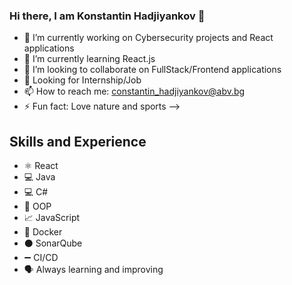 ### Hi there, I am Konstantin Hadjiyankov 👋 



- 🔭 I’m currently working on Cybersecurity projects and React applications
- 🌱 I’m currently learning React.js 
- 👯 I’m looking to collaborate on FullStack/Frontend applications
- 💬 Looking for Internship/Job
- 📫 How to reach me: constantin_hadjiyankov@abv.bg
- ⚡ Fun fact: Love nature and sports
-->


## Skills and Experience
* ⚛️ React
* 💻 Java
* 💻 C#
* 📖 OOP 
* 📈 JavaScript 
* 🐳 Docker
* ⚫ SonarQube
* ➖ CI/CD
* 🗣️ Always learning and improving
